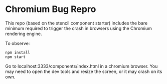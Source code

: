 # Chromium Bug Repro

This repo (based on the stencil component starter) includes the bare minimum required to trigger the crash in browsers using the Chromium rendering engine.

To observe:

```
npm install
npm start
```

Go to localhost:3333/components/index.html in a chromium browser. You may need to open the dev tools and resize the screen, or it may crash on its own.
